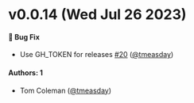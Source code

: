 # v0.0.14 (Wed Jul 26 2023)

#### 🐛 Bug Fix

- Use GH_TOKEN for releases [#20](https://github.com/chromaui/addon-visual-tests/pull/20) ([@tmeasday](https://github.com/tmeasday))

#### Authors: 1

- Tom Coleman ([@tmeasday](https://github.com/tmeasday))
